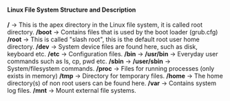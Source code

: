 #### Linux File System Structure and Description


<b>/</b> &rarr; This is the apex directory in the Linux file system, it is called root directory.
<b>/boot</b> &rarr; Contains files that is used by the boot loader (grub.cfg)
<b>/root</b>  &rarr; This is called "slash root", this is the default root user home directory.
<b>/dev</b> &rarr; System device files are found here, such as disk, keyboard etc.
<b>/etc</b> &rarr; Configuration files.
<b>/bin</b> &rarr; <b>/usr/bin</b> &rarr; Everyday user commands such as ls, cp, pwd etc.
<b>/sbin</b> &rarr; <b>/user/sbin</b> &rarr; System/filesystem commands.
<b>/proc</b> &rarr; Files for running processes (only exists in memory)
<b>/tmp</b> &rarr; Directory for temporary files.
<b>/home</b> &rarr; The home directory(s) of non root users can be found here.
<b>/var</b> &rarr; Contains system log files.
<b>/mnt</b> &rarr; Mount external file systems.
